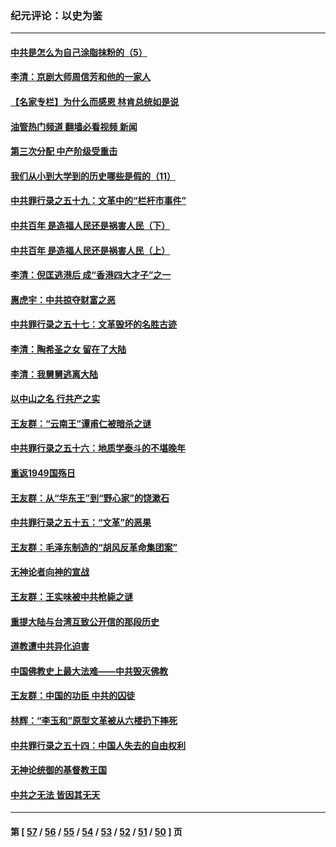 ### 纪元评论：以史为鉴
---
#### [中共是怎么为自己涂脂抹粉的（5）](../../pages/nsc1028/n13405477.md?12010330) 
#### [李清：京剧大师周信芳和他的一家人](../../pages/nsc1028/n13391411.md?12010330) 
#### [【名家专栏】为什么而感恩 林肯总统如是说](../../pages/nsc1028/n13402501.md?12010330) 
#### [油管热门频道 翻墙必看视频 新闻](ok?12010330)
#### [第三次分配 中产阶级受重击](../../pages/nsc1028/n13401007.md?12010330) 
#### [我们从小到大学到的历史哪些是假的（11）](../../pages/nsc1028/n13395097.md?12010330) 
#### [中共罪行录之五十九：文革中的“栏杆市事件”](../../pages/nsc1028/n13390605.md?12010330) 
#### [中共百年 是造福人民还是祸害人民（下）](../../pages/nsc1028/n13389389.md?12010330) 
#### [中共百年 是造福人民还是祸害人民（上）](../../pages/nsc1028/n13388697.md?12010330) 
#### [李清：倪匡逃港后 成“香港四大才子”之一](../../pages/nsc1028/n13377522.md?12010330) 
#### [惠虎宇：中共掠夺财富之恶](../../pages/nsc1028/n13374142.md?12010330) 
#### [中共罪行录之五十七：文革毁坏的名胜古迹](../../pages/nsc1028/n13373282.md?12010330) 
#### [李清：陶希圣之女 留在了大陆](../../pages/nsc1028/n13367727.md?12010330) 
#### [李清：我舅舅逃离大陆](../../pages/nsc1028/n13343329.md?12010330) 
#### [以中山之名 行共产之实](../../pages/nsc1028/n13346437.md?12010330) 
#### [王友群：“云南王”谭甫仁被暗杀之谜](../../pages/nsc1028/n13357123.md?12010330) 
#### [中共罪行录之五十六：地质学泰斗的不堪晚年](../../pages/nsc1028/n13355675.md?12010330) 
#### [重返1949国殇日](../../pages/nsc1028/n13346372.md?12010330) 
#### [王友群：从“华东王”到“野心家”的饶漱石](../../pages/nsc1028/n13346037.md?12010330) 
#### [中共罪行录之五十五：“文革”的恶果](../../pages/nsc1028/n13324062.md?12010330) 
#### [王友群：毛泽东制造的“胡风反革命集团案”](../../pages/nsc1028/n13324909.md?12010330) 
#### [无神论者向神的宣战](../../pages/nsc1028/n13281535.md?12010330) 
#### [王友群：王实味被中共枪毙之谜](../../pages/nsc1028/n13307502.md?12010330) 
#### [重提大陆与台湾互致公开信的那段历史](../../pages/nsc1028/n13305095.md?12010330) 
#### [道教遭中共异化迫害](../../pages/nsc1028/n13281463.md?12010330) 
#### [中国佛教史上最大法难——中共毁灭佛教](../../pages/nsc1028/n13281397.md?12010330) 
#### [王友群：中国的功臣 中共的囚徒](../../pages/nsc1028/n13291790.md?12010330) 
#### [林辉：“李玉和”原型文革被从六楼扔下摔死](../../pages/nsc1028/n13291564.md?12010330) 
#### [中共罪行录之五十四：中国人失去的自由权利](../../pages/nsc1028/n13290123.md?12010330) 
#### [无神论统御的基督教王国](../../pages/nsc1028/n13281280.md?12010330) 
#### [中共之无法 皆因其无天](../../pages/nsc1028/n13281088.md?12010330) 

---
#### 第 [ [57](./57.md?12010330) / [56](./56.md?12010330) / [55](./55.md?12010330) / [54](./54.md?12010330) / [53](./53.md?12010330) / [52](./52.md?12010330) / [51](./51.md?12010330) / [50](./50.md?12010330) ] 页
